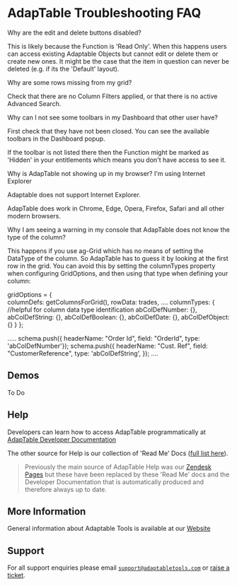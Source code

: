 # AdapTable Troubleshooting FAQ 

Why are the edit and delete buttons disabled?

This is likely because the Function is 'Read Only'.  When this happens users can access existing Adaptable Objects but cannot edit or delete them or create new ones.  It might be the case that the item in question can never be deleted (e.g. if its the 'Default' layout).

Why are some rows missing from my grid?

Check that there are no Column Filters applied, or that there is no active Advanced Search.  

Why can I not see some toolbars in my Dashboard that other user have?

First check that they have not been closed. You can see the available toolbars in the Dashboard popup.

If the toolbar is not listed there then the Function might be marked as 'Hidden' in your entitlements which means you don't have access to see it.

Why is AdapTable not showing up in my browser? I'm using Internet Explorer

Adaptable does not support Internet Explorer.

AdapTable does work in Chrome, Edge, Opera, Firefox, Safari and all other modern browsers.

Why I am seeing a warning in my console that AdapTable does not know the type of the column?

This happens if you use ag-Grid which has no means of setting the DataType of the column. So AdapTable has to guess it by looking at the first row in the grid. You can avoid this by setting the columnTypes property when configuring GridOptions, and then using that type when defining your column:

gridOptions = {    
    columnDefs: getColumnsForGrid(),
    rowData: trades,
    ....
    columnTypes: { //helpful for column data type identification
        abColDefNumber: {},
        abColDefString: {},
        abColDefBoolean: {},
        abColDefDate: {},
        abColDefObject: {}
    }
}; 

.....
 schema.push({ 
    headerName: "Order Id",
    field: "OrderId",
    type: 'abColDefNumber'});
schema.push({ 
    headerName: "Cust. Ref",
    field: "CustomerReference",
    type: 'abColDefString', });
....



## Demos

To Do

## Help

Developers can learn how to access AdapTable programmatically at [AdapTable Developer Documentation](https://api.adaptabletools.com) 

The other source for Help is our collection of 'Read Me' Docs ([full list here](https://github.com/AdaptableTools/adaptable/blob/master/packages/adaptable/readme/readme-list.md)).

> Previously the main source of AdapTable Help was our [Zendesk Pages](https://adaptabletools.zendesk.com/hc/en-us) but these have been replaced by these 'Read Me' docs and the Developer Documentation that is automatically produced and therefore always up to date.

## More Information

General information about Adaptable Tools is available at our [Website](http://www.adaptabletools.com) 

## Support

For all support enquiries please email [`support@adaptabletools.com`](mailto:support@adaptabletools.com) or [raise a ticket](https://adaptabletools.zendesk.com/hc/en-us/requests/new).
